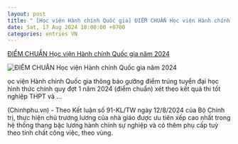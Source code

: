 ```yaml
---
layout: post
title: " [Học viện Hành chính Quốc gia] ĐIỂM CHUẨN Học viện Hành chính Quốc gia năm 2024"
date: Sat, 17 Aug 2024 18:00:00 +0700
categories: entries VN
---
```

[ĐIỂM CHUẨN Học viện Hành chính Quốc gia năm 2024](https://xaydungchinhsach.chinhphu.vn/diem-chuan-hoc-vien-hanh-chinh-quoc-gia-nam-2024-119240817221634372.htm)

![ĐIỂM CHUẨN Học viện Hành chính Quốc gia năm 2024](https://xdcs.cdnchinhphu.vn/zoom/600_315/446259493575335936/2024/8/17/a123-17239077179411839809878-278-0-878-960-crop-17239077223812106754863.jpg)

ọc viện Hành chính Quốc gia thông báo gưỡng điểm trúng tuyển đại học hình thức chính quy đợt 1 năm 2024 (điểm chuẩn) xét theo kết quả thi tốt nghiệp THPT và ...

(Chinhphu.vn) - Theo Kết luận số 91-KL/TW ngày 12/8/2024 của Bộ Chính trị, thực hiện chủ trương lương của nhà giáo được ưu tiên xếp cao nhất trong hệ thống thang bậc lương hành chính sự nghiệp và có thêm phụ cấp tuỳ theo tính chất công việc, theo vùng.

